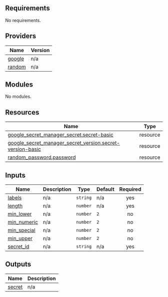 <!-- BEGIN_TF_DOCS -->
## Requirements

No requirements.

## Providers

| Name | Version |
|------|---------|
| <a name="provider_google"></a> [google](#provider\_google) | n/a |
| <a name="provider_random"></a> [random](#provider\_random) | n/a |

## Modules

No modules.

## Resources

| Name | Type |
|------|------|
| [google_secret_manager_secret.secret-basic](https://registry.terraform.io/providers/hashicorp/google/latest/docs/resources/secret_manager_secret) | resource |
| [google_secret_manager_secret_version.secret-version-basic](https://registry.terraform.io/providers/hashicorp/google/latest/docs/resources/secret_manager_secret_version) | resource |
| [random_password.password](https://registry.terraform.io/providers/hashicorp/random/latest/docs/resources/password) | resource |

## Inputs

| Name | Description | Type | Default | Required |
|------|-------------|------|---------|:--------:|
| <a name="input_labels"></a> [labels](#input\_labels) | n/a | `string` | n/a | yes |
| <a name="input_length"></a> [length](#input\_length) | n/a | `number` | n/a | yes |
| <a name="input_min_lower"></a> [min\_lower](#input\_min\_lower) | n/a | `number` | `2` | no |
| <a name="input_min_numeric"></a> [min\_numeric](#input\_min\_numeric) | n/a | `number` | `2` | no |
| <a name="input_min_special"></a> [min\_special](#input\_min\_special) | n/a | `number` | `2` | no |
| <a name="input_min_upper"></a> [min\_upper](#input\_min\_upper) | n/a | `number` | `2` | no |
| <a name="input_secret_id"></a> [secret\_id](#input\_secret\_id) | n/a | `string` | n/a | yes |

## Outputs

| Name | Description |
|------|-------------|
| <a name="output_secret"></a> [secret](#output\_secret) | n/a |
<!-- END_TF_DOCS -->